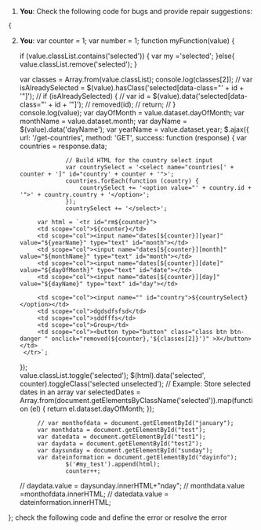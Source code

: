 1. **You**: Check the following code for bugs and provide repair suggestions: 
```javascript
{
```
2. **You**: var counter = 1;
var number = 1;
function myFunction(value) {
     

    if (value.classList.contains('selected')) {
        var my ='selected';
    }else{
        value.classList.remove('selected'); 
    }
    
    var classes = Array.from(value.classList);
    console.log(classes[2]);
    // var isAlreadySelected = $(value).hasClass('selected[data-class="' + id + '"]');
    // if (isAlreadySelected) {
    //     var id = $(value).data('selected[data-class="' + id + '"]');
    //     removed(id);
    //     return;
    // }                
    console.log(value);
    var dayOfMonth = value.dataset.dayOfMonth;
    var monthName = value.dataset.month;
    var dayName = $(value).data('dayName');
    var yearName = value.dataset.year;
    $.ajax({
                url: '/get-countries',
                method: 'GET',
                success: function (response) {
                    var countries = response.data;

                    // Build HTML for the country select input
                    var countrySelect = '<select name="countries[' + counter + ']" id="country' + counter + '">';
                    countries.forEach(function (country) {
                        countrySelect += '<option value="' + country.id + '">' + country.country + '</option>';
                    });
                    countrySelect += '</select>';

            var html = `<tr id="rm${counter}">
            <td scope="col">${counter}</td>
            <td scope="col"><input name="dates[${counter}][year]" value="${yearName}" type="text" id="month"></td>
            <td scope="col"><input name="dates[${counter}][month]" value="${monthName}" type="text" id="month"></td>
            <td scope="col"><input name="dates[${counter}][date]" value="${dayOfMonth}" type="text" id="date"></td>
            <td scope="col"><input name="dates[${counter}][day]" value="${dayName}" type="text" id="day"></td>
            
            <td scope="col"><input name="" id="country">${countrySelect}</option></td>
            <td scope="col">dgdsdfsfsd</td>
            <td scope="col">sddfffs</td>
            <td scope="col">Group</td>
            <td scope="col"><button type="button" class="class btn btn-danger " onclick="removed(${counter},'${classes[2]}')" >X</button></td>
        </tr>`;
      });              
        value.classList.toggle('selected');
        $(html).data('selected', counter).toggleClass('selected unselected');
        // Example: Store selected dates in an array
        var selectedDates = Array.from(document.getElementsByClassName('selected')).map(function (el) {
            return el.dataset.dayOfMonth;
        });
        
            // var monthofdata = document.getElementById("january");
            var monthdata = document.getElementById("test");
            var datedata = document.getElementById("test1");
            var daydata = document.getElementById("test2");
            var daysunday = document.getElementById("sunday");
            var dateinformation = document.getElementById("dayinfo");
                    $('#my_test').append(html);
                    counter++;
    
    // daydata.value = daysunday.innerHTML+"nday";
    // monthdata.value =monthofdata.innerHTML;
    // datedata.value = dateinformation.innerHTML;

};
check the following code and define the error or resolve the error